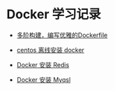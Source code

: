 # Docker 学习记录

* [多阶构建，编写优雅的Dockerfile](https://www.toutiao.com/a6684844044540969485/?tt_from=weixin&utm_campaign=client_share&wxshare_count=1&timestamp=1556439162&app=news_article&utm_source=weixin&utm_medium=toutiao_android&req_id=201904281612410100160680179057A3E&group_id=6684844044540969485)

* [centos 离线安装 docker](centos-outline-install-docker.md)

* [Docker 安装 Redis ](../Redis/redis-docker-install.md)

* [Docker 安装 Myqsl ](../MySql/docker-run-mysql.md)
